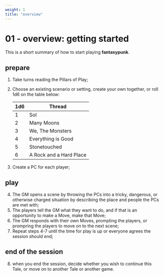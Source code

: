 ```yaml
---
weight: 1
title: "overview"
---
```


# 01 - overview: getting started

This is a short summary of how to start playing **fantasypunk**.

## prepare

1. Take turns reading the Pillars of Play;
2. Choose an existing scenario or setting, create your own together, or roll 1d6 on the table below:
 
    |1d6|Thread|
    | --- | --- |
    | 1 | Sol |
    | 2 | Many Moons |
    | 3 | We, The Monsters |
    | 4 | Everything is Good |
    | 5 | Stonetouched |
    | 6 | A Rock and a Hard Place |

3. Create a PC for each player;

## play

4. The GM opens a scene by throwing the PCs into a tricky, dangerous, or otherwise charged situation by describing the place and people the PCs are met with;
5. The players tell the GM what they want to do, and if that is an opportunity to make a Move, make that Move;
6. The GM responds with their own Moves, prompting the players, or prompring the players to move on to the next scene;
7. Repeat steps 4-7 until the time for play is up or everyone agrees the session should end;

## end of the session

8. when you end the session, decide whether you wish to continue this Tale, or move on to another Tale or another game.